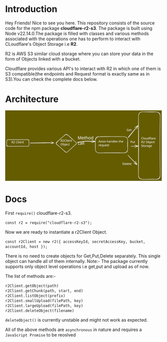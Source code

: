 # **Introduction**

Hey Friends! Nice to see you here. This repository consists of the source code for the npm package **cloudflare-r2-s3**. The package is built using Node v22.14.0.The package is filled with classes and various methods associated with the operations one has to perform to interact with CLoudflare's Object Storage i.e **R2**.

R2 is AWS S3 similar cloud storage where you can store your data in the form of Objects linked with a bucket.

Cloudflare provides various API's to interact with R2 in which one of them is S3 compatible(the endpoints and Request format is exactly same as in S3).You can check the complete docs below.

# **Architecture**

![Architecture](./CloudflareR2.svg)

# **Docs**

First `require()` cloudflare-r2-s3.

```
const r2 = require("cloudflare-r2-s3");
```

Now we are ready to instantiate a r2Client Object.

```
const r2Client = new r2({ accessKeyId, secretAccessKey, bucket, accountId, host });
```

There is no need to create objects for Get,Put,Delete separately. This single object can handle all of them internally.
Note:- The package currently supports only object level operations i.e get,put and upload as of now.

The list of methods are:-

```
r2Client.getObject(path)
r2Client.getChunk(path, start, end)
r2Client.listObject(prefix)
r2Client.smallUpload(filePath, key)
r2Client.largeUpload(filePath, key)
r2Client.deleteObject(filename)
```

`deleteObject()` is currently unstable and might not work as expected.

All of the above methods are `asynchronous` in nature and requires a `JavaScript Promise` to be reoslved
